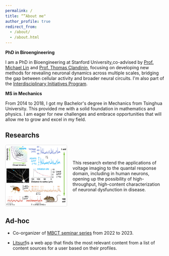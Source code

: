 ```yaml
---
permalink: /
title: “”About me"
author_profile: true
redirect_from: 
  - /about/
  - /about.html
---
```


**PhD in Biroengineering**

I am a PhD in Bioengineering at Stanford University,co-advised by [Prof. Michael Lin](https://linlab.stanford.edu/) and [Prof. Thomas Clandinin](https://flyvisionlab.weebly.com/), focusing on developing new methods for revealing neuronal dynamics across multiple scales, bridging the gap between cellular activity and broader neural circuits. I'm also part of the [Interdisciplinary Initiatives Program](https://biox.stanford.edu/research/seed-grants/interdisciplinary-initiatives-program-seed-grant-decoding-dendritic-computation). 

**MS in Mechanics**

From 2014 to 2018, I got my Bachelor's degree in Mechanics from Tsinghua University. This provided me with a solid foundation in mathematics and physics. I am eager for new challenges and embrace opportunities that will allow me to grow and excel in my field.

## Researchs



<div style="display: flex; align-items: center; margin-bottom: 20px;">
  <div style="flex: 1; margin-right: 20px;">
    <img src="/images/paper1.jpg" alt="Research Diagram" style="width: 100%; border: 1px solid #ddd; border-radius: 4px;" />
  </div>
  <div style="flex: 1.5;">
    <p>
      This research extend the applications of voltage imaging to the quantal response domain, including in human neurons, opening up the possibility of high-throughput, high-content characterization of neuronal dysfunction in disease.
    </p>
  </div>
</div>


## Ad-hoc 
- Co-organizer of [MBCT seminar series](https://neuroscience.stanford.edu/programs/community-building/seminar-series-wu-tsai-neuro/mind-brain-computation-and-technology-mbct-seminar-series) from 2022 to 2023.

- [Litsurf](https://github.com/AlexYkHao/litsurf_backend)is a web app that finds the most relevant content from a list of content sources for a user based on their profiles.
